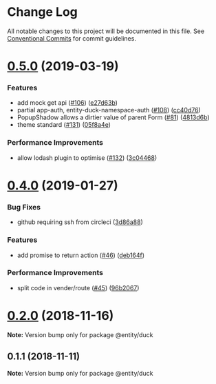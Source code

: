 # Change Log

All notable changes to this project will be documented in this file.
See [Conventional Commits](https://conventionalcommits.org) for commit guidelines.

# [0.5.0](https://github.com/gnowth/entity/compare/v0.4.0...v0.5.0) (2019-03-19)


### Features

* add mock get api ([#106](https://github.com/gnowth/entity/issues/106)) ([e27d63b](https://github.com/gnowth/entity/commit/e27d63b))
* partial app-auth, entity-duck-namespace-auth ([#108](https://github.com/gnowth/entity/issues/108)) ([cc40d76](https://github.com/gnowth/entity/commit/cc40d76))
* PopupShadow allows a dirtier value of parent Form ([#81](https://github.com/gnowth/entity/issues/81)) ([4813d6b](https://github.com/gnowth/entity/commit/4813d6b))
* theme standard ([#131](https://github.com/gnowth/entity/issues/131)) ([05f8a4e](https://github.com/gnowth/entity/commit/05f8a4e))


### Performance Improvements

* allow lodash plugin to optimise ([#132](https://github.com/gnowth/entity/issues/132)) ([3c04468](https://github.com/gnowth/entity/commit/3c04468))





# [0.4.0](https://github.com/gnowth/entity/compare/v0.2.0...v0.4.0) (2019-01-27)


### Bug Fixes

* github requiring ssh from circleci ([3d86a88](https://github.com/gnowth/entity/commit/3d86a88))


### Features

* add promise to return action ([#46](https://github.com/gnowth/entity/issues/46)) ([deb164f](https://github.com/gnowth/entity/commit/deb164f))


### Performance Improvements

* split code in vender/route ([#45](https://github.com/gnowth/entity/issues/45)) ([96b2067](https://github.com/gnowth/entity/commit/96b2067))





# [0.2.0](https://github.com/gnowth/entity/compare/v0.1.1...v0.2.0) (2018-11-16)

**Note:** Version bump only for package @entity/duck





## 0.1.1 (2018-11-11)

**Note:** Version bump only for package @entity/duck
